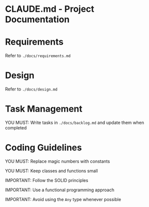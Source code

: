 # CLAUDE.md - Project Documentation

# Requirements

Refer to `./docs/requirements.md`

# Design

Refer to `./docs/design.md`

# Task Management

YOU MUST: Write tasks in `./docs/backlog.md` and update them when completed

# Coding Guidelines

YOU MUST: Replace magic numbers with constants

YOU MUST: Keep classes and functions small

IMPORTANT: Follow the SOLID principles

IMPORTANT: Use a functional programming approach

IMPORTANT: Avoid using the `Any` type whenever possible
